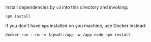 Install dependencies by `cd` into this directory and invoking:

    npm install

If you don't have `npm` installed on you machine, use Docker instead:

    docker run --rm -v $(pwd):/app -w /app node npm install